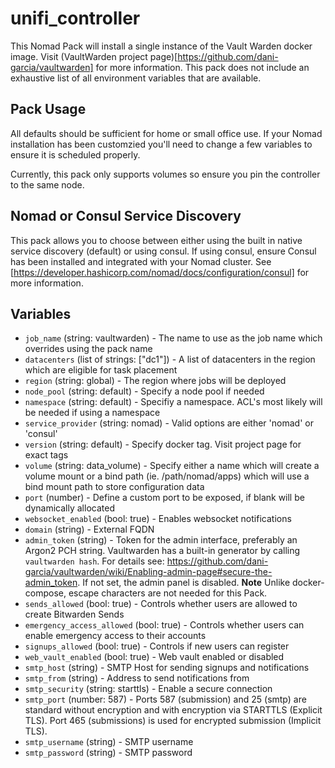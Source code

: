 # unifi_controller

<!-- Include a brief description of your pack -->

This Nomad Pack will install a single instance of the Vault Warden docker image. Visit (VaultWarden project page)[https://github.com/dani-garcia/vaultwarden] for more information. This pack does not include an exhaustive list of all environment variables that are available.

## Pack Usage

<!-- Include information about how to use your pack -->
All defaults should be sufficient for home or small office use. If your Nomad installation has been customzied you'll need to change a few variables to ensure it is scheduled properly. 

Currently, this pack only supports volumes so ensure you pin the controller to the same node.

## Nomad or Consul Service Discovery

This pack allows you to choose between either using the built in native service discovery (default) or using consul. If using consul, ensure Consul has been installed and integrated with your Nomad cluster. See [https://developer.hashicorp.com/nomad/docs/configuration/consul] for more information.

## Variables

<!-- Include information on the variables from your pack -->

- `job_name` (string: vaultwarden) - The name to use as the job name which overrides using
  the pack name
- `datacenters` (list of strings: ["dc1"]) - A list of datacenters in the region which are eligible for task placement
- `region` (string: global) - The region where jobs will be deployed
- `node_pool` (string: default) - Specify a node pool if needed
- `namespace` (string: default) - Specifiy a namespace. ACL's most likely will be needed if using a namespace
- `service_provider` (string: nomad) - Valid options are either 'nomad' or 'consul'
- `version` (string: default) - Specify docker tag. Visit project page for exact tags
- `volume` (string: data_volume) - Specify either a name which will create a volume mount or a bind path (ie. /path/nomad/apps) which will use a bind mount path to store configuration data
- `port` (number) - Define a custom port to be exposed, if blank will be dynamically allocated
- `websocket_enabled` (bool: true) - Enables websocket notifications
- `domain` (string) - External FQDN
- `admin_token` (string) - Token for the admin interface, preferably an Argon2 PCH string. Vaultwarden has a built-in generator by calling `vaultwarden hash`. For details see: https://github.com/dani-garcia/vaultwarden/wiki/Enabling-admin-page#secure-the-admin_token. If not set, the admin panel is disabled. **Note** Unlike docker-compose, escape characters are not needed for this Pack.
- `sends_allowed` (bool: true) - Controls whether users are allowed to create Bitwarden Sends
- `emergency_access_allowed` (bool: true) - Controls whether users can enable emergency access to their accounts
- `signups_allowed` (bool: true) - Controls if new users can register
- `web_vault_enabled` (bool: true) - Web vault enabled or disabled
- `smtp_host` (string) - SMTP Host for sending signups and notifications
- `smtp_from` (string) - Address to send notifications from
- `smtp_security` (string: starttls) - Enable a secure connection
- `smtp_port` (number: 587) - Ports 587 (submission) and 25 (smtp) are standard without encryption and with encryption via STARTTLS (Explicit TLS). Port 465 (submissions) is used for encrypted submission (Implicit TLS).
- `smtp_username` (string) - SMTP username
- `smtp_password` (string) - SMTP password

